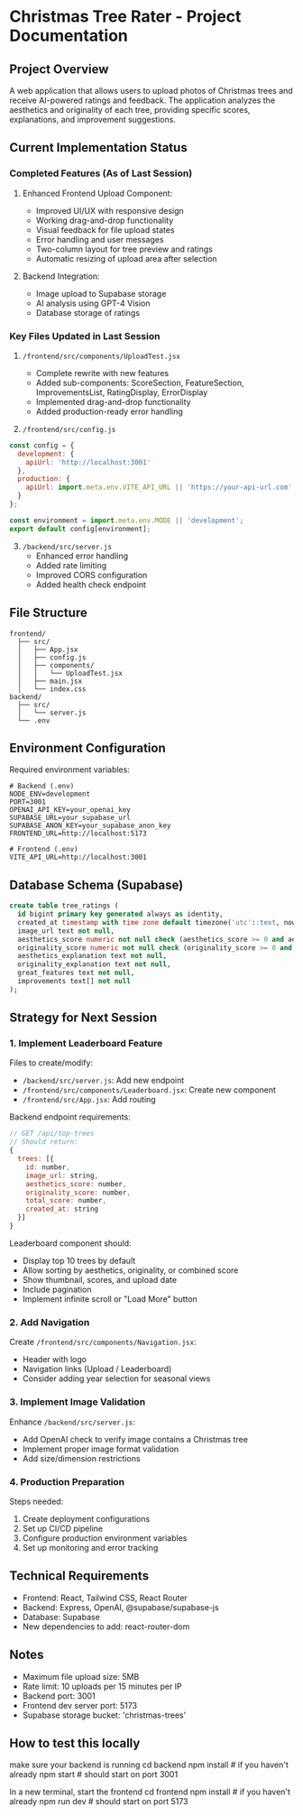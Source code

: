 # Christmas Tree Rater - Project Documentation

## Project Overview
A web application that allows users to upload photos of Christmas trees and receive AI-powered ratings and feedback. The application analyzes the aesthetics and originality of each tree, providing specific scores, explanations, and improvement suggestions.

## Current Implementation Status

### Completed Features (As of Last Session)
1. Enhanced Frontend Upload Component:
   - Improved UI/UX with responsive design
   - Working drag-and-drop functionality
   - Visual feedback for file upload states
   - Error handling and user messages
   - Two-column layout for tree preview and ratings
   - Automatic resizing of upload area after selection

2. Backend Integration:
   - Image upload to Supabase storage
   - AI analysis using GPT-4 Vision
   - Database storage of ratings

### Key Files Updated in Last Session

1. `/frontend/src/components/UploadTest.jsx`
   - Complete rewrite with new features
   - Added sub-components: ScoreSection, FeatureSection, ImprovementsList, RatingDisplay, ErrorDisplay
   - Implemented drag-and-drop functionality
   - Added production-ready error handling

2. `/frontend/src/config.js`
```javascript
const config = {
  development: {
    apiUrl: 'http://localhost:3001'
  },
  production: {
    apiUrl: import.meta.env.VITE_API_URL || 'https://your-api-url.com'
  }
};

const environment = import.meta.env.MODE || 'development';
export default config[environment];
```

3. `/backend/src/server.js`
   - Enhanced error handling
   - Added rate limiting
   - Improved CORS configuration
   - Added health check endpoint

## File Structure
```
frontend/
  ├── src/
  │   ├── App.jsx
  │   ├── config.js
  │   ├── components/
  │   │   └── UploadTest.jsx
  │   ├── main.jsx
  │   └── index.css
backend/
  ├── src/
  │   └── server.js
  └── .env
```

## Environment Configuration
Required environment variables:
```env
# Backend (.env)
NODE_ENV=development
PORT=3001
OPENAI_API_KEY=your_openai_key
SUPABASE_URL=your_supabase_url
SUPABASE_ANON_KEY=your_supabase_anon_key
FRONTEND_URL=http://localhost:5173

# Frontend (.env)
VITE_API_URL=http://localhost:3001
```

## Database Schema (Supabase)
```sql
create table tree_ratings (
  id bigint primary key generated always as identity,
  created_at timestamp with time zone default timezone('utc'::text, now()) not null,
  image_url text not null,
  aesthetics_score numeric not null check (aesthetics_score >= 0 and aesthetics_score <= 5),
  originality_score numeric not null check (originality_score >= 0 and originality_score <= 5),
  aesthetics_explanation text not null,
  originality_explanation text not null,
  great_features text not null,
  improvements text[] not null
);
```

## Strategy for Next Session

### 1. Implement Leaderboard Feature
Files to create/modify:
- `/backend/src/server.js`: Add new endpoint
- `/frontend/src/components/Leaderboard.jsx`: Create new component
- `/frontend/src/App.jsx`: Add routing

Backend endpoint requirements:
```javascript
// GET /api/top-trees
// Should return:
{
  trees: [{
    id: number,
    image_url: string,
    aesthetics_score: number,
    originality_score: number,
    total_score: number,
    created_at: string
  }]
}
```

Leaderboard component should:
- Display top 10 trees by default
- Allow sorting by aesthetics, originality, or combined score
- Show thumbnail, scores, and upload date
- Include pagination
- Implement infinite scroll or "Load More" button

### 2. Add Navigation
Create `/frontend/src/components/Navigation.jsx`:
- Header with logo
- Navigation links (Upload / Leaderboard)
- Consider adding year selection for seasonal views

### 3. Implement Image Validation
Enhance `/backend/src/server.js`:
- Add OpenAI check to verify image contains a Christmas tree
- Implement proper image format validation
- Add size/dimension restrictions

### 4. Production Preparation
Steps needed:
1. Create deployment configurations
2. Set up CI/CD pipeline
3. Configure production environment variables
4. Set up monitoring and error tracking

## Technical Requirements
- Frontend: React, Tailwind CSS, React Router
- Backend: Express, OpenAI, @supabase/supabase-js
- Database: Supabase
- New dependencies to add: react-router-dom

## Notes
- Maximum file upload size: 5MB
- Rate limit: 10 uploads per 15 minutes per IP
- Backend port: 3001
- Frontend dev server port: 5173
- Supabase storage bucket: 'christmas-trees'

## How to test this locally
make sure your backend is running
cd backend
npm install  # if you haven't already
npm start    # should start on port 3001

In a new terminal, start the frontend
cd frontend
npm install  # if you haven't already
npm run dev  # should start on port 5173